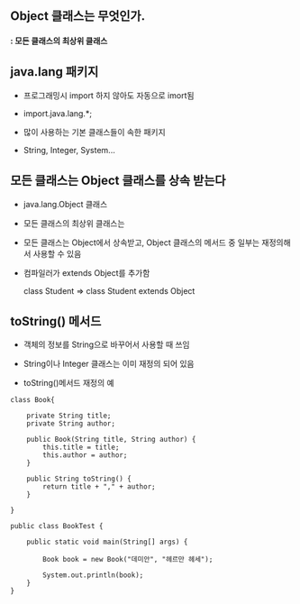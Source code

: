 ## Object 클래스는 무엇인가.
#### : 모든 클래스의 최상위 클래스


## java.lang 패키지

- 프로그래밍시 import 하지 않아도 자동으로 imort됨

- import.java.lang.*;

- 많이 사용하는 기본 클래스들이 속한 패키지

- String, Integer, System...


## 모든 클래스는 Object 클래스를 상속 받는다

- java.lang.Object 클래스

- 모든 클래스의 최상위 클래스는

- 모든 클래스는 Object에서 상속받고, Object 클래스의 메서드 중 일부는 재정의해서 사용할 수 있음

- 컴파일러가 extends Object를 추가함 
  
  class Student => class Student extends Object

## toString() 메서드

- 객체의 정보를 String으로 바꾸어서 사용할 때 쓰임

- String이나 Integer 클래스는 이미 재정의 되어 있음

- toString()메서드 재정의 예

```
class Book{
	
	private String title;
	private String author;
	
	public Book(String title, String author) {
		this.title = title;
		this.author = author;
	}
	
	public String toString() {
		return title + "," + author;
	}
	
}

public class BookTest {

	public static void main(String[] args) {

		Book book = new Book("데미안", "헤르만 헤세");
		
		System.out.println(book);
	}
}
```


